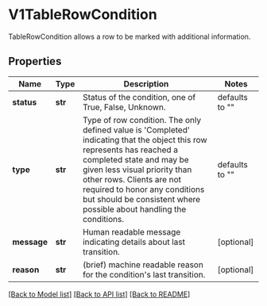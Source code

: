 # V1TableRowCondition

TableRowCondition allows a row to be marked with additional information.

## Properties
Name | Type | Description | Notes
------------ | ------------- | ------------- | -------------
**status** | **str** | Status of the condition, one of True, False, Unknown. | defaults to ""
**type** | **str** | Type of row condition. The only defined value is &#39;Completed&#39; indicating that the object this row represents has reached a completed state and may be given less visual priority than other rows. Clients are not required to honor any conditions but should be consistent where possible about handling the conditions. | defaults to ""
**message** | **str** | Human readable message indicating details about last transition. | [optional] 
**reason** | **str** | (brief) machine readable reason for the condition&#39;s last transition. | [optional] 

[[Back to Model list]](../README.md#documentation-for-models) [[Back to API list]](../README.md#documentation-for-api-endpoints) [[Back to README]](../README.md)


